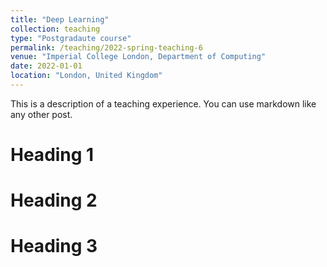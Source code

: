 ```yaml
---
title: "Deep Learning"
collection: teaching
type: "Postgradaute course"
permalink: /teaching/2022-spring-teaching-6
venue: "Imperial College London, Department of Computing"
date: 2022-01-01
location: "London, United Kingdom"
---
```


This is a description of a teaching experience. You can use markdown like any other post.

Heading 1
======

Heading 2
======

Heading 3
======

